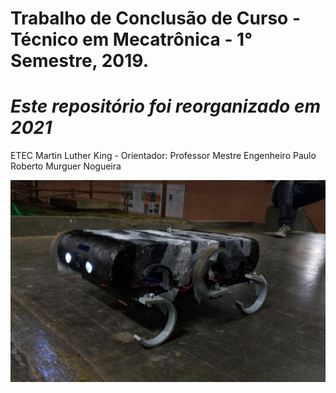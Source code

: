 # Trabalho de Conclusão de Curso - Técnico em Mecatrônica - 1° Semestre, 2019.
# *Este repositório foi reorganizado em 2021*
ETEC Martin Luther King - Orientador: Professor Mestre Engenheiro Paulo Roberto Murguer Nogueira

![](HEXPOD.png)
